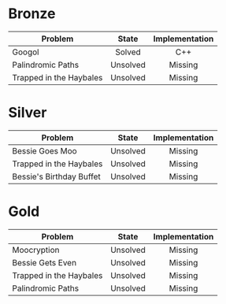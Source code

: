 # Bronze
| Problem        | State           | Implementation  |
| -------------  |:---------------:| :--------------:|
| Googol | Solved          | C++            |
| Palindromic Paths | Unsolved          | Missing            |
| Trapped in the Haybales | Unsolved          | Missing            |
# Silver
| Problem        | State           | Implementation  |
| ------------- |:---------------:| :--------------:|
| Bessie Goes Moo | Unsolved          | Missing            |
| Trapped in the Haybales | Unsolved          | Missing            |
| Bessie's Birthday Buffet | Unsolved          | Missing            |
# Gold
| Problem        | State           | Implementation  |
| ------------- |:---------------:| :--------------:|
| Moocryption | Unsolved          | Missing            |
| Bessie Gets Even | Unsolved          | Missing            |
| Trapped in the Haybales | Unsolved          | Missing            |
| Palindromic Paths | Unsolved          | Missing            |
